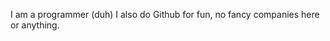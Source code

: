 I am a programmer (duh) I also do Github for fun, no fancy companies here or anything.

<!---
Bossofchibi/Bossofchibi is a ✨ special ✨ repository because its `README.md` (this file) appears on your GitHub profile.
You can click the Preview link to take a look at your changes.
--->
